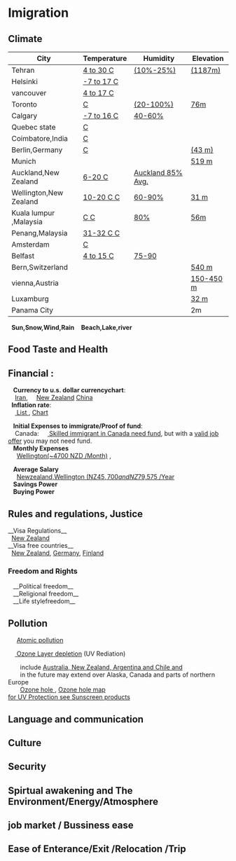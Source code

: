 <h1>Imigration </h1>
 <h2>	Climate	    </h2>

|City |Temperature| Humidity | Elevation |
|-----|-----------|----------|-----------|
| Tehran   | <a href="https://www.google.com/search?num=100&ei=xMJiW9OpM4Lt6ASs-o2wAw&q=+temperature+graph+tehran&oq=+temperature+graph+tehran">4 to 30 C</a>           |    <a href="https://www.weatheronline.co.uk/weather/maps/city?WMO=40754&CONT=asie&LAND=IR&ART=RLF&LEVEL=150"> (10%-25%) </a>       |  <a href="http://dateandtime.info/citycoordinates.php?id=112931">(1187m)</a>         |
| Helsinki |<a href="https://www.holiday-weather.com/helsinki/averages/"> -7 to 17 C</a> | | |
| vancouver |<a href="https://www.holiday-weather.com/vancouver/averages/"> 4 to 17 C</a> | | |
| Toronto |<a href="https://www.google.com/search?num=100&ei=fsNiW63pO8rX6ASMzqLYAw&q=temperature+graph+toronto&oq=temperature+graph+toronto">  C</a> | <a href="https://toronto.weatherstats.ca/charts/relative_humidity-hourly.html">(20-100%) </a> |  <a href="https://www.toronto.ca/311/knowledgebase/kb/docs/articles/information-and-technology/solutions-development/geospatial-competency-centre/torontos-elevationaltitude-above-sea-level.html">76m<a>|
| Calgary |<a href="https://www.holiday-weather.com/calgary/averages/">-7 to 16 C</a> | <a href="https://calgary.weatherstats.ca/charts/relative_humidity-hourly.html">40-60% </a>| |
| Quebec state |<a href="ttps://en.climate-data.org/region/62/#example0"> C</a> | | |
| Coimbatore,India |<a href="https://en.climate-data.org/location/2788/"> C</a> | | |
| Berlin,Germany |<a href="https://www.holiday-weather.com/berlin/averages/"> C</a> | |<a href="http://dateandtime.info/citycoordinates.php?id=2950159">(43 m)</a>  |
| Munich ||| <a href="http://dateandtime.info/citycoordinates.php?id=2867714">519 m </a> |
| Auckland,New Zealand |<a href="https://en.climate-data.org/location/3605/">6-20 C</a> |  <a href="https://www.weatheronline.co.nz/weather/maps/city?WMO=93110&CONT=nznz&LAND=NZ8&ART=RLF&LEVEL=150">Auckland 85% Avg.</a>| |
| Wellington,New Zealand |<a href="https://en.climate-data.org/location/2/">10-20 C C</a> |  <a href="https://www.weatheronline.co.nz/weather/maps/city?WMO=93439&CONT=nznz&LAND=NZ7&ART=RLF&LEVEL=150">60-90%</a>|<a href="http://dateandtime.info/citycoordinates.php?id=2179537">31 m </a> |
| Kuala lumpur ,Malaysia  |<a href="https://www.holiday-weather.com/kuala_lumpur/averages"> C C</a> |  <a href="https://weather-and-climate.com/average-monthly-Rainfall-Temperature-Sunshine,Kuala-Lumpur,Malaysia">80%</a>|   <a href="http://dateandtime.info/citycoordinates.php?id=1735161">56m </a>|
|Penang,Malaysia  |<a href="https://weather-and-climate.com/average-monthly-Rainfall-Temperature-Sunshine,Penang,Malaysia">31-32 C C</a> | | |
| Amsterdam |<a href="https://en.climate-data.org/location/3330/"> C</a> | | |
| Belfast |<a href="https://en.climate-data.org/location/6014/">4 to 15 C</a> | <a href="https://weather-and-climate.com/average-monthly-Humidity-perc,belfast-gb,United-Kingdom">75-90</a> | |
|Bern,Switzerland |||<a href="https://en.wikipedia.org/wiki/List_of_European_cities_by_elevation">540 m</a>|
|vienna,Austria||| <a href="https://en.wikipedia.org/wiki/Vienna">150-450 m</a>|
|Luxamburg|||<a href="https://www.graphicmaps.com/luxembourg">32 m</a>|
|Panama City|||2m|

 &nbsp;&nbsp;__Sun,Snow,Wind,Rain__ 
 &nbsp;&nbsp; __Beach,Lake,river__ <br>
 <h2> Food Taste and Health</h2>
 <h2>Financial :</h2>
 
 &nbsp;&nbsp; __Currency to u.s. dollar currencychart__:<br>
 &nbsp;&nbsp;&nbsp;&nbsp;<a href='https://www.xe.com/currencycharts/?from=IRR&to=USD&view=10Y'>Iran</a>,
 &nbsp;&nbsp;&nbsp;&nbsp;<a href="https://www.xe.com/currencycharts/?from=NZD&to=USD&view=1D">New Zealand</a>
 <a href="https://www.xe.com/currencycharts/?from=USD&to=CNY&view=10Y">China</a>
<br>
&nbsp;&nbsp;__Inflation rate__:<br>
&nbsp;&nbsp;&nbsp;&nbsp;<a href="https://www.google.com/search?q=countries+inflation+rate&ie=utf-8&oe=utf-8&client=firefox-b-ab">
List	</a>   , <a href="https://tradingeconomics.com/country-list/inflation-rate">Chart</a> <br>

&nbsp;&nbsp; __Initial Expenses to immigrate/Proof of fund__:<br>
&nbsp;&nbsp;&nbsp;&nbsp;Canada:
&nbsp;&nbsp;&nbsp;&nbsp;<a href="https://www.canada.ca/en/immigration-refugees-citizenship/services/immigrate-canada/express-entry/documents/proof-funds.html"> Skilled immigrant in Canada need fund</a>, but with a <a href="http://www.cic.gc.ca/english/helpcentre/answer.asp?qnum=695&top=29&_ga=2.119675712.957029425.1533227914-289267728.1533227914"> valid job offer</a>
you may not need fund.
<br> 
&nbsp;&nbsp; __Monthly Expenses__ <br>
&nbsp;&nbsp;&nbsp;&nbsp; <a href="https://www.expatistan.com/cost-of-living/wellington">Wellington(~4700 NZD /Month)</a> ,
<br>

&nbsp;&nbsp; __Average Salary__  <br>
&nbsp;&nbsp;&nbsp;&nbsp; <a href="https://www.payscale.com/research/NZ/Location=Wellington/Salary">Newzealand,Wellington (NZ$45,700 and NZ$79,575 /Year</a>
 <br>
&nbsp;&nbsp; __Savings Power__ <br>
&nbsp;&nbsp; __Buying Power__ <br>

<h2> Rules and regulations, Justice </h2>
__Visa Regulations__ <br>
 &nbsp;&nbsp;<a href="https://www.immigration.govt.nz/new-zealand-visas/options/live-permanently">New Zealand </a> <br>
 __Visa free countries__ <br>
  &nbsp;&nbsp;<a href="https://en.wikipedia.org/wiki/Visa_requirements_for_New_Zealand_citizens">New Zealand</a>,
  <a href="https://en.wikipedia.org/wiki/Visa_requirements_for_German_citizens">Germany</a>,
  <a href="https://en.wikipedia.org/wiki/Visa_requirements_for_Finnish_citizens">Finland</a>
 <h3>Freedom and Rights</h2> 
  &nbsp;&nbsp; __Political freedom__
 <br>
  &nbsp;&nbsp; __Religional freedom__
 <br>
 &nbsp;&nbsp; __Life stylefreedom__
 <br>

<h2> Pollution </h2>

  &nbsp;&nbsp;&nbsp;&nbsp;  <a href="https://www.mpg.de/11583624/original-1508156177.jpg?t=eyJ3aWR0aCI6MTQwMCwib2JqX2lkIjoxMTU4MzYyNH0=--89a145434832f20e7ee237570e87985767547d5d"> Atomic pollution</a>
  <br>
  
  &nbsp;&nbsp;&nbsp;&nbsp;<a href="https://www.google.com/search?num=100&ei=uz1jW_OnC8iSsAH0ta7AAw&q=ozone+layer+depletion+affected+areas&oq=ozone+layer+depletion+affected+areas">
	Ozone Layer depletion</a> (UV Rediation) <br>
	
 &nbsp;&nbsp;&nbsp;&nbsp;&nbsp;&nbsp; include
 <a href="http://www.wmo.int/pages/prog/arep/WMOAntarcticOzoneBulletins2016.html">Australia, New Zealand, Argentina and Chile and </a><br>
 &nbsp;&nbsp;&nbsp;&nbsp;&nbsp;&nbsp; in the future may extend over Alaska, Canada and parts of northern Europe
  <br>
 &nbsp;&nbsp;&nbsp;&nbsp;&nbsp;&nbsp; <a href="http://archive.stats.govt.nz/browse_for_stats/environment/environmental-reporting-series/environmental-indicators/Home/Atmosphere-and-climate/ozone-hole.aspx">Ozone hole </a>,
 <a href="https://www.google.com/search?biw=1366&bih=645&tbs=qdr%3Ay&tbm=isch&sa=1&ei=EUNjW4vxEYWVsAGzuJPoDw&q=Ozone+hole+map+&oq=Ozone+hole+map+">Ozone hole map</a>
<br>
<a href="https://www.google.com/search?q=broad-spectrum+sunscreens&oq=broad-spectrum+sunscreens&aqs=chrome..69i57j0l5.436j0j7&sourceid=chrome&ie=UTF-8"> for UV Protection see Sunscreen products</a>
<br>
<h2> Language and communication </h2>
  <h2> Culture </h2>
  <h2> Security </h2>
  <h2> Spirtual awakening and The Environment/Energy/Atmosphere </h2>
  <h2> job market / Bussiness ease </h2>
  <h2> Ease of Enterance/Exit /Relocation /Trip </h2>

